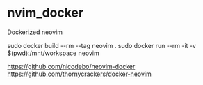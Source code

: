 # nvim_docker
Dockerized neovim

sudo docker build --rm --tag neovim .
sudo docker run --rm -it -v $(pwd):/mnt/workspace neovim

https://github.com/nicodebo/neovim-docker
https://github.com/thornycrackers/docker-neovim
